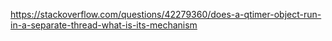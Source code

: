 https://stackoverflow.com/questions/42279360/does-a-qtimer-object-run-in-a-separate-thread-what-is-its-mechanism	
